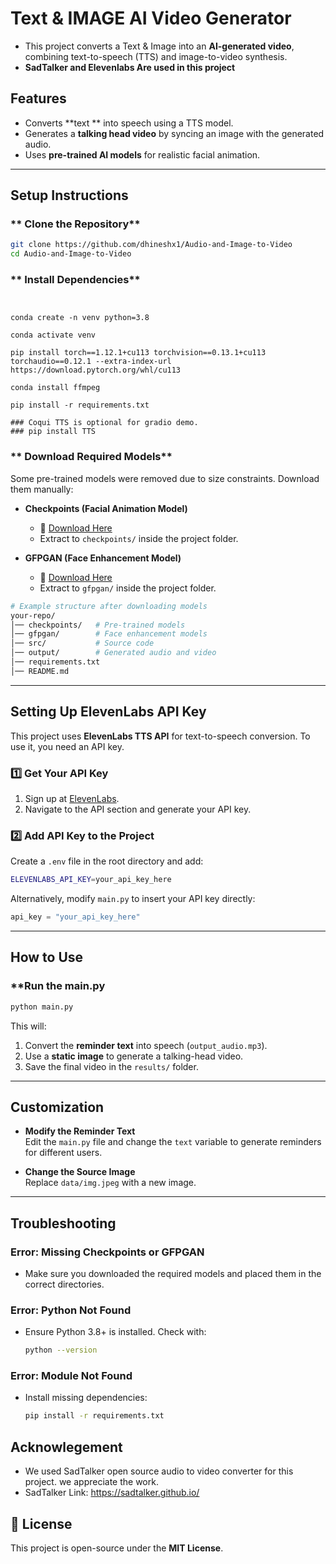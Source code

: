 # Text & IMAGE AI Video Generator

- This project converts a Text & Image into an **AI-generated video**, combining text-to-speech (TTS) and image-to-video synthesis.
- **SadTalker and Elevenlabs Are used in this project**

##  Features
- Converts **text ** into speech using a TTS model.
- Generates a **talking head video** by syncing an image with the generated audio.
- Uses **pre-trained AI models** for realistic facial animation.

---

##  Setup Instructions

### ** Clone the Repository**
```sh
git clone https://github.com/dhineshx1/Audio-and-Image-to-Video
cd Audio-and-Image-to-Video
```

### ** Install Dependencies**
```


conda create -n venv python=3.8

conda activate venv

pip install torch==1.12.1+cu113 torchvision==0.13.1+cu113 torchaudio==0.12.1 --extra-index-url https://download.pytorch.org/whl/cu113

conda install ffmpeg

pip install -r requirements.txt

### Coqui TTS is optional for gradio demo. 
### pip install TTS

```


### ** Download Required Models**
Some pre-trained models were removed due to size constraints. Download them manually:

- **Checkpoints (Facial Animation Model)**
  - 🔗 [Download Here](https://drive.google.com/file/d/1gwWh45pF7aelNP_P78uDJL8Sycep-K7j/view)  
  - Extract to `checkpoints/` inside the project folder.

- **GFPGAN (Face Enhancement Model)**
  - 🔗 [Download Here](https://drive.google.com/file/d/19AIBsmfcHW6BRJmeqSFlG5fL445Xmsyi/edit)  
  - Extract to `gfpgan/` inside the project folder.

```sh
# Example structure after downloading models
your-repo/
│── checkpoints/   # Pre-trained models
│── gfpgan/        # Face enhancement models
│── src/           # Source code
│── output/        # Generated audio and video
│── requirements.txt
│── README.md
```

---

## Setting Up ElevenLabs API Key
This project uses **ElevenLabs TTS API** for text-to-speech conversion. To use it, you need an API key.

### **1️⃣ Get Your API Key**
1. Sign up at [ElevenLabs](https://elevenlabs.io/).
2. Navigate to the API section and generate your API key.

### **2️⃣ Add API Key to the Project**
Create a `.env` file in the root directory and add:
```sh
ELEVENLABS_API_KEY=your_api_key_here
```
Alternatively, modify `main.py` to insert your API key directly:
```python
api_key = "your_api_key_here"
```

---

## How to Use

### **Run the main.py
```sh
python main.py
```
This will:
1. Convert the **reminder text** into speech (`output_audio.mp3`).
2. Use a **static image** to generate a talking-head video.
3. Save the final video in the `results/` folder.

---

## Customization

- **Modify the Reminder Text**  
  Edit the `main.py` file and change the `text` variable to generate reminders for different users.
  
- **Change the Source Image**  
  Replace `data/img.jpeg` with a new image.

---

##  Troubleshooting

### **Error: Missing Checkpoints or GFPGAN**
- Make sure you downloaded the required models and placed them in the correct directories.

### **Error: Python Not Found**
- Ensure Python 3.8+ is installed. Check with:
  ```sh
  python --version
  ```

### **Error: Module Not Found**
- Install missing dependencies:
  ```sh
  pip install -r requirements.txt
  ```


## **Acknowlegement**
- We used SadTalker open source audio to video converter for this project. we appreciate the work.
- SadTalker Link: https://sadtalker.github.io/


## 📜 License
This project is open-source under the **MIT License**.

